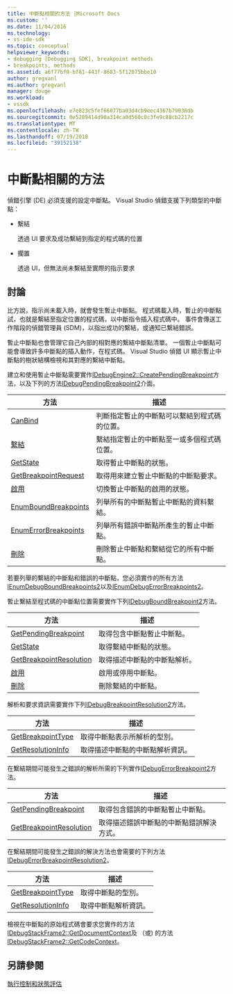 ```yaml
---
title: 中斷點相關的方法 |Microsoft Docs
ms.custom: ''
ms.date: 11/04/2016
ms.technology:
- vs-ide-sdk
ms.topic: conceptual
helpviewer_keywords:
- debugging [Debugging SDK], breakpoint methods
- breakpoints, methods
ms.assetid: a6f77bf0-bf81-443f-8683-5f12075bbe10
author: gregvanl
ms.author: gregvanl
manager: douge
ms.workload:
- vssdk
ms.openlocfilehash: e7e823c5fef66077ba03d4cb9eec4367b79038db
ms.sourcegitcommit: 0e5289414d90a314ca0d560c0c3fe9c88cb2217c
ms.translationtype: MT
ms.contentlocale: zh-TW
ms.lasthandoff: 07/19/2018
ms.locfileid: "39152138"
---
```

# <a name="breakpoint-related-methods"></a>中斷點相關的方法
偵錯引擎 (DE) 必須支援的設定中斷點。 Visual Studio 偵錯支援下列類型的中斷點：  
  
-   繫結  
  
     透過 UI 要求及成功繫結到指定的程式碼的位置  
  
-   擱置  
  
     透過 UI，但無法尚未繫結至實際的指示要求  
  
## <a name="discussion"></a>討論  
 比方說，指示尚未載入時，就會發生暫止中斷點。 程式碼載入時，暫止的中斷點試，也就是繫結至指定位置的程式碼，以中斷指令插入程式碼中。 事件會傳送工作階段的偵錯管理員 (SDM)，以指出成功的繫結，或通知已繫結錯誤。  
  
 暫止中斷點也會管理它自己內部的相對應的繫結中斷點清單。 一個暫止中斷點可能會導致許多中斷點的插入動作，在程式碼。 Visual Studio 偵錯 UI 顯示暫止中斷點的樹狀結構檢視和其對應的繫結中斷點。  
  
 建立和使用暫止中斷點需要實作[IDebugEngine2::CreatePendingBreakpoint](../../extensibility/debugger/reference/idebugengine2-creatependingbreakpoint.md)方法，以及下列的方法[IDebugPendingBreakpoint2](../../extensibility/debugger/reference/idebugpendingbreakpoint2.md)介面。  
  
|方法|描述|  
|------------|-----------------|  
|[CanBind](../../extensibility/debugger/reference/idebugpendingbreakpoint2-canbind.md)|判斷指定暫止的中斷點可以繫結到程式碼的位置。|  
|[繫結](../../extensibility/debugger/reference/idebugpendingbreakpoint2-bind.md)|繫結指定暫止的中斷點至一或多個程式碼位置。|  
|[GetState](../../extensibility/debugger/reference/idebugpendingbreakpoint2-getstate.md)|取得暫止中斷點的狀態。|  
|[GetBreakpointRequest](../../extensibility/debugger/reference/idebugpendingbreakpoint2-getbreakpointrequest.md)|取得用來建立暫止中斷點的中斷點要求。|  
|[啟用](../../extensibility/debugger/reference/idebugpendingbreakpoint2-enable.md)|切換暫止中斷點的啟用的狀態。|  
|[EnumBoundBreakpoints](../../extensibility/debugger/reference/idebugpendingbreakpoint2-enumboundbreakpoints.md)|列舉所有的中斷點暫止中斷點的資料繫結。|  
|[EnumErrorBreakpoints](../../extensibility/debugger/reference/idebugpendingbreakpoint2-enumerrorbreakpoints.md)|列舉所有錯誤中斷點所產生的暫止中斷點。|  
|[刪除](../../extensibility/debugger/reference/idebugpendingbreakpoint2-delete.md)|刪除暫止中斷點和繫結從它的所有中斷點。|  
  
 若要列舉的繫結的中斷點和錯誤的中斷點，您必須實作的所有方法[IEnumDebugBoundBreakpoints2](../../extensibility/debugger/reference/ienumdebugboundbreakpoints2.md)以及[IEnumDebugErrorBreakpoints2](../../extensibility/debugger/reference/ienumdebugerrorbreakpoints2.md)。  
  
 暫止繫結至程式碼的中斷點位置需要實作下列[IDebugBoundBreakpoint2](../../extensibility/debugger/reference/idebugboundbreakpoint2.md)方法。  
  
|方法|描述|  
|------------|-----------------|  
|[GetPendingBreakpoint](../../extensibility/debugger/reference/idebugboundbreakpoint2-getpendingbreakpoint.md)|取得包含中斷點暫止中斷點。|  
|[GetState](../../extensibility/debugger/reference/idebugboundbreakpoint2-getstate.md)|取得繫結中斷點的狀態。|  
|[GetBreakpointResolution](../../extensibility/debugger/reference/idebugboundbreakpoint2-getbreakpointresolution.md)|取得描述中斷點的中斷點解析。|  
|[啟用](../../extensibility/debugger/reference/idebugboundbreakpoint2-enable.md)|啟用或停用中斷點。|  
|[刪除](../../extensibility/debugger/reference/idebugboundbreakpoint2-delete.md)|刪除繫結的中斷點。|  
  
 解析和要求資訊需要實作下列[IDebugBreakpointResolution2](../../extensibility/debugger/reference/idebugbreakpointresolution2.md)方法。  
  
|方法|描述|  
|------------|-----------------|  
|[GetBreakpointType](../../extensibility/debugger/reference/idebugbreakpointresolution2-getbreakpointtype.md)|取得中斷點表示所解析的型別。|  
|[GetResolutionInfo](../../extensibility/debugger/reference/idebugbreakpointresolution2-getresolutioninfo.md)|取得描述中斷點的中斷點解析資訊。|  
  
 在繫結期間可能發生之錯誤的解析所需的下列實作[IDebugErrorBreakpoint2](../../extensibility/debugger/reference/idebugerrorbreakpoint2.md)方法。  
  
|方法|描述|  
|------------|-----------------|  
|[GetPendingBreakpoint](../../extensibility/debugger/reference/idebugerrorbreakpoint2-getpendingbreakpoint.md)|取得包含錯誤的中斷點暫止中斷點。|  
|[GetBreakpointResolution](../../extensibility/debugger/reference/idebugerrorbreakpoint2-getbreakpointresolution.md)|取得描述錯誤中斷點的中斷點錯誤解決方式。|  
  
 在繫結期間可能發生之錯誤的解決方法也會需要的下列方法[IDebugErrorBreakpointResolution2](../../extensibility/debugger/reference/idebugerrorbreakpointresolution2.md)。  
  
|方法|描述|  
|------------|-----------------|  
|[GetBreakpointType](../../extensibility/debugger/reference/idebugerrorbreakpointresolution2-getbreakpointtype.md)|取得中斷點的型別。|  
|[GetResolutionInfo](../../extensibility/debugger/reference/idebugerrorbreakpointresolution2-getresolutioninfo.md)|取得中斷點解析資訊。|  
  
 檢視在中斷點的原始程式碼會要求您實作的方法[IDebugStackFrame2::GetDocumentContext](../../extensibility/debugger/reference/idebugstackframe2-getdocumentcontext.md)及 （或) 的方法[IDebugStackFrame2::GetCodeContext](../../extensibility/debugger/reference/idebugstackframe2-getcodecontext.md)。  
  
## <a name="see-also"></a>另請參閱  
 [執行控制和狀態評估](../../extensibility/debugger/execution-control-and-state-evaluation.md)